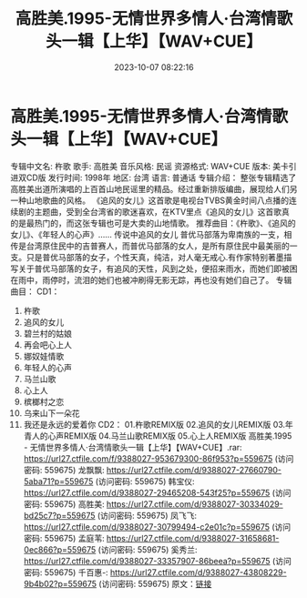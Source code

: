 ﻿---
title: 高胜美.1995-无情世界多情人·台湾情歌头一辑【上华】【WAV+CUE】
date: 2023-10-07 08:22:16
categories: WAV车载音乐、镜像
tags: 华语中文
---
# 高胜美.1995-无情世界多情人·台湾情歌头一辑【上华】【WAV+CUE】

专辑中文名: 杵歌
歌手: 高胜美
音乐风格: 民谣
资源格式: WAV+CUE
版本: 美卡引进双CD版
发行时间: 1998年
地区: 台湾
语言: 普通话
专辑介绍：
整张专辑精选了高胜美出道所演唱的上百首山地民谣里的精品。经过重新排版编曲，展现给人们另一种山地歌曲的风格。
《追风的女儿》这首歌是电视台TVBS黄金时间八点播的连续剧的主题曲，受到全台湾省的歌迷喜欢，在KTV里点《追风的女儿》这首歌真的是最热门的，而这张专辑也可是大卖的山地情歌。
推荐曲目：《杵歌》、《追风的女儿》、《年轻人的心声》……
传说中追风的女儿
普优马部落为卑南族的一支，相传是台湾原住民中的吉普赛人，而普优马部落的女人，是所有原住民中最美丽的一支。只是普优马部落的女子，个性天真，纯洁，对人毫无戒心.有作家特别著墨描写关于普优马部落的女子，有追风的天性，风到之处，便招来雨水，而她们即被困在雨中，雨停时，流泪的她们也被冲刷得无影无踪，再也没有她们自己了。
专辑曲目：
CD1：
01. 杵歌
02. 追风的女儿
03. 碧兰村的姑娘
04. 再会吧心上人
05. 娜奴娃情歌
06. 年轻人的心声
07. 马兰山歌
08. 心上人
09. 槟榔村之恋
10. 乌来山下一朵花
11. 我还是永远的爱着你
CD2：
01.杵歌REMIX版
02.追风的女儿REMIX版
03.年青人的心声REMIX版
04.马兰山歌REMIX版
05.心上人REMIX版
高胜美.1995 - 无情世界多情人·台湾情歌头一辑【上华】【WAV+CUE】.rar: https://url27.ctfile.com/f/9388027-953679300-86f953?p=559675
(访问密码: 559675)
龙飘飘: https://url27.ctfile.com/d/9388027-27660790-5aba71?p=559675
(访问密码: 559675)
韩宝仪: https://url27.ctfile.com/d/9388027-29465208-543f25?p=559675
(访问密码: 559675)
高胜美: https://url27.ctfile.com/d/9388027-30334029-bd25c7?p=559675
(访问密码: 559675)
凤飞飞: https://url27.ctfile.com/d/9388027-30799494-c2e01c?p=559675
(访问密码: 559675)
孟庭苇: https://url27.ctfile.com/d/9388027-31658681-0ec866?p=559675
(访问密码: 559675)
奚秀兰: https://url27.ctfile.com/d/9388027-33357907-86beea?p=559675
(访问密码: 559675)
千百惠-: https://url27.ctfile.com/d/9388027-43808229-9b4b02?p=559675
(访问密码: 559675)
原文：[链接](https://blog.sina.com.cn/s/blog_1647c7e76010313ls.html)